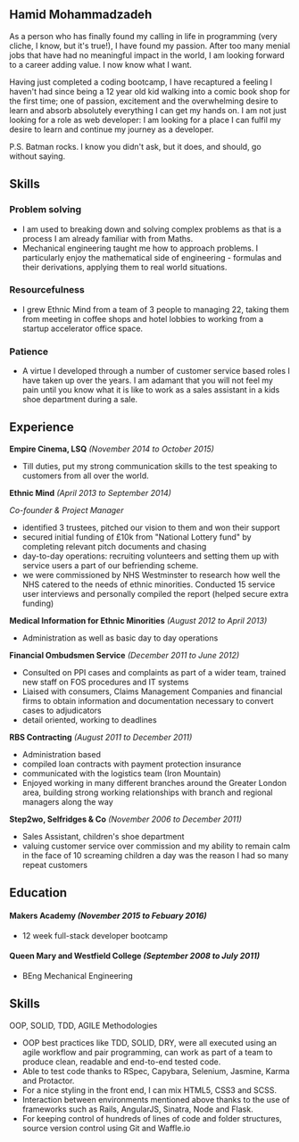 ## Hamid Mohammadzadeh

As a person who has finally found my calling in life in programming (very cliche, I know, but it's true!), I have found my passion. After too many menial jobs that have had no meaningful impact in the world, I am looking forward to a career adding value. I now know what I want. 

Having just completed a coding bootcamp, I have recaptured a feeling I haven't had since being a 12 year old kid walking into a comic book shop for the first time; one of passion, excitement and the overwhelming desire to learn and absorb absolutely everything I can get my hands on. I am not just looking for a role as web developer: I am looking for a place I can fulfil my desire to learn and continue my journey as a developer. 

P.S. Batman rocks. I know you didn't ask, but it does, and should, go without saying.

## Skills

### Problem solving
- I am used to breaking down and solving complex problems as that is a process I am already familiar with from Maths.
- Mechanical engineering taught me how to approach problems. I particularly enjoy the mathematical side of engineering - formulas and their derivations, applying them to real world situations.

### Resourcefulness
- I grew Ethnic Mind from a team of 3 people to managing 22, taking them from meeting in coffee shops and hotel lobbies to working from a startup accelerator office space.

### Patience
- A virtue I developed through a number of customer service based roles I have taken up over the years. I am adamant that you will not feel my pain until you know what it is like to work as a sales assistant in a kids shoe department during a sale.

## Experience

**Empire Cinema, LSQ** _(November 2014 to October 2015)_
- Till duties, put my strong communication skills to the test speaking to customers from all over the world.

**Ethnic Mind** _(April 2013 to September 2014)_

*Co-founder & Project Manager*
- identified 3 trustees, pitched our vision to them and won their support
- secured initial funding of £10k from "National Lottery fund" by completing relevant pitch documents and chasing
- day-to-day operations: recruiting volunteers and setting them up with service users a part of our befriending scheme.
- we were commissioned by NHS Westminster to research how well the NHS catered to the needs of ethnic minorities. Conducted 15 service user interviews  and personally compiled the report (helped secure extra funding)

**Medical Information for Ethnic Minorities** _(August 2012 to April 2013)_
- Administration as well as basic day to day operations

**Financial Ombudsmen Service** _(December 2011 to June 2012)_
- Consulted on PPI cases and complaints as part of a wider team, trained new staff on FOS procedures and IT systems
- Liaised with consumers, Claims Management Companies and financial firms to obtain information and documentation necessary to convert cases to adjudicators
- detail oriented, working to deadlines

**RBS Contracting** _(August 2011 to December 2011)_
- Administration based
- compiled loan contracts with payment protection insurance
- communicated with the logistics team (Iron Mountain)
- Enjoyed working in many different branches around the Greater London area, building strong working relationships with branch and regional managers along the way

**Step2wo, Selfridges & Co** _(November 2006 to December 2011)_
- Sales Assistant, children's shoe department
- valuing customer service over commission and my ability to remain calm in the face of 10 screaming children a day was the reason I had so many repeat customers

## Education

#### Makers Academy _(November 2015 to Febuary 2016)_
- 12 week full-stack developer bootcamp

#### Queen Mary and Westfield College _(September 2008 to July 2011)_
- BEng Mechanical Engineering

Skills
------
OOP, SOLID, TDD, AGILE Methodologies
* OOP best practices like TDD, SOLID, DRY, were all executed using an agile workflow and pair programming, can work as part of a team to produce clean, readable and end-to-end tested code.
* Able to test code thanks to RSpec, Capybara, Selenium, Jasmine, Karma and Protactor.
* For a nice styling in the front end, I can mix HTML5, CSS3 and SCSS.
* Interaction between environments mentioned above thanks to the use of frameworks such as Rails, AngularJS, Sinatra, Node and Flask.
* For keeping control of hundreds of lines of code and folder structures, source version control using Git and Waffle.io

<!-- ###Technical Skills and Technologies -->
<!-- ---------------------------------
| |Most Comfortable|Comfortable|Touched on|
|---------|----------------|-------------------|------------------------------|
|Languages|Javascript, Angular, Node, Express, Ruby| 
|Databases/ORMS|MySQl, PostGresQL, DataMapper, ActiveRecord | Mongodb, Firebase                |
|Frameworks|Angular, Rails | Flask, Ionic |                    |
|Testing|Protractor, Jasmine, RSpec, Capybara|Karma| Chai, Mocha|
|Other|Version control through Github, Agile methodologies |Heroku deployment| | -->



